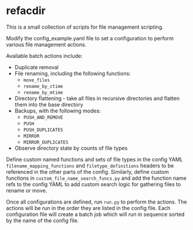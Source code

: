 # refacdir
This is a small collection of scripts for file management scripting.

Modify the config_example.yaml file to set a configuration to perform various file management actions.

Available batch actions include:
- Duplicate removal
- File renaming, including the following functions:
  - `move_files`
  - `rename_by_ctime`
  - `rename_by_mtime`
- Directory flattening - take all files in recursive directories and flatten them into the base directory
- Backups, with the following modes:
  - `PUSH_AND_REMOVE`
  - `PUSH`
  - `PUSH_DUPLICATES`
  - `MIRROR`
  - `MIRROR_DUPLICATES`
- Observe directory state by counts of file types

Define custom named functions and sets of file types in the config YAML `filename_mapping_functions` and `filetype_definitions` headers to be referenced in the other parts of the config. Similarly, define custom functions in `custom_file_name_search_funcs.py` and add the function name refs to the config YAML to add custom search logic for gathering files to rename or move.

Once all configurations are defined, run `run.py` to perform the actions. The actions will be run in the order they are listed in the config file. Each configuration file will create a batch job which will run in sequence sorted by the name of the config file.

